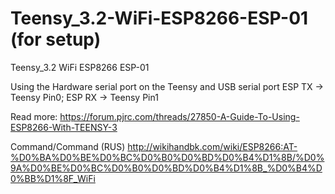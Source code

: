 # Teensy_3.2-WiFi-ESP8266-ESP-01 (for setup)
Teensy_3.2 WiFi ESP8266 ESP-01

Using the Hardware serial port on the Teensy and USB serial port
ESP TX -> Teensy Pin0;
ESP RX -> Teensy Pin1

Read more: https://forum.pjrc.com/threads/27850-A-Guide-To-Using-ESP8266-With-TEENSY-3

Command/Command (RUS) http://wikihandbk.com/wiki/ESP8266:AT-%D0%BA%D0%BE%D0%BC%D0%B0%D0%BD%D0%B4%D1%8B/%D0%9A%D0%BE%D0%BC%D0%B0%D0%BD%D0%B4%D1%8B_%D0%B4%D0%BB%D1%8F_WiFi
